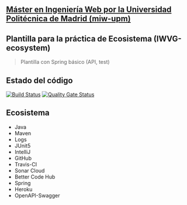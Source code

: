 ## [Máster en Ingeniería Web por la Universidad Politécnica de Madrid (miw-upm)](http://miw.etsisi.upm.es)
## Plantilla para la práctica de Ecosistema (IWVG-ecosystem)
> Plantilla con Spring básico (API, test) 

## Estado del código
[![Build Status](https://travis-ci.org/RBN1993/iwvg-ecosystem-robinson-ganchala.svg?branch=develop)](https://travis-ci.org/RBN1993/iwvg-ecosystem-robinson-ganchala)
 [![Quality Gate Status](https://sonarcloud.io/api/project_badges/measure?project=es.upm.miw%3Aiwvg-ecosystem-robinson-ganchala&metric=alert_status)](https://sonarcloud.io/dashboard?id=es.upm.miw%3Aiwvg-ecosystem-robinson-ganchala)
## Ecosistema
* Java
* Maven
* Logs
* JUnit5
* IntelliJ
* GitHub
* Travis-CI
* Sonar Cloud
* Better Code Hub
* Spring
* Heroku
* OpenAPI-Swagger
